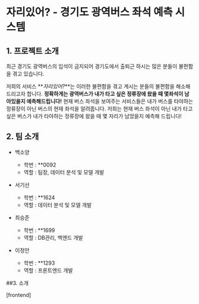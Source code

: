 # 자리있어? - 경기도 광역버스 좌석 예측 시스템

## 1. 프로젝트 소개

최근 경기도 광역버스의 입석이 금지되어 경기도에서 출퇴근 하시는 많은 분들이 불편함을 겪고 있습니다. 

저희의 서비스 **_자리있어?_**는 이러한 불편함을 겪고 계시는 분들의 불편함을 해소해드리고자 합니다.
**정확하게는 광역버스가 내가 타고 싶은 정류장에 왔을 때 몇좌석이 남아있을지 예측해드립니다!**
현재 버스 좌석을 보여주는 서비스들은 내가 버스를 타야하는 정류장이 아닌 버스의 현재 좌석을 알려줍니다. 저희는 현재 버스 좌석이 아닌 내가 타고 싶은 버스가 내가 타야하는 정류장에 왔을 때 몇 자리가 남았을지 예측해 드립니다!


## 2. 팀 소개

- 백소양 
  - 학번 : **0092
  - 역할 : 팀장, 데이터 분석 및 모델 개발

- 서기선
  - 학번 : **1624
  - 역할 : 데이터 분석 및 모델 개발

- 최승준
  - 학번 : **1699
  - 역할 : DB관리, 백엔드 개발

- 이정안
  - 학번 : **1293
  - 역할 : 프론트엔드 개발

##3. 소개

[frontend]
